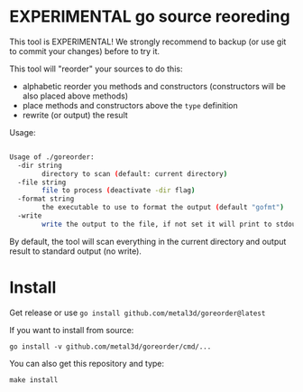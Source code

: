 # EXPERIMENTAL go source reoreding

This tool is EXPERIMENTAL! We strongly recommend to backup (or use git to commit your changes) before to try it.

This tool will "reorder" your sources to do this:

- alphabetic reorder you methods and constructors (constructors will be also placed above methods)
- place methods and constructors above the `type` definition
- rewrite (or output) the result

Usage:

```bash

Usage of ./goreorder:
  -dir string
    	directory to scan (default: current directory)
  -file string
    	file to process (deactivate -dir flag)
  -format string
    	the executable to use to format the output (default "gofmt")
  -write
    	write the output to the file, if not set it will print to stdout

```

By default, the tool will scan everything in the current directory and output result to standard output (no write).

# Install

Get release or use `go install github.com/metal3d/goreorder@latest`

If you want to install from source:

```
go install -v github.com/metal3d/goreorder/cmd/...
```

You can also get this repository and type:

```
make install
```

